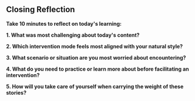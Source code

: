 ## Closing Reflection

**Take 10 minutes to reflect on today's learning:**

**1. What was most challenging about today's content?**

**2. Which intervention mode feels most aligned with your natural style?**

**3. What scenario or situation are you most worried about encountering?**

**4. What do you need to practice or learn more about before facilitating an intervention?**

**5. How will you take care of yourself when carrying the weight of these stories?**
